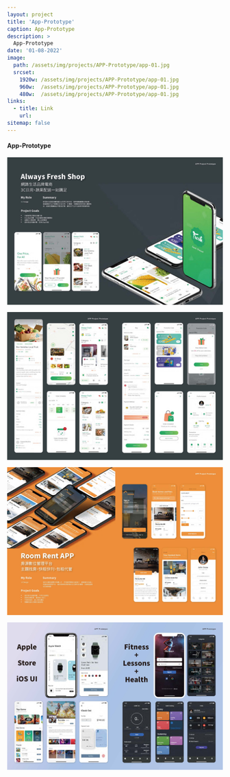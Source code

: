 ```yaml
---
layout: project
title: 'App-Prototype'
caption: App-Prototype
description: >
  App-Prototype
date: '01-08-2022'
image: 
  path: /assets/img/projects/APP-Prototype/app-01.jpg
  srcset: 
    1920w: /assets/img/projects/APP-Prototype/app-01.jpg
    960w:  /assets/img/projects/APP-Prototype/app-01.jpg
    480w:  /assets/img/projects/APP-Prototype/app-01.jpg
links:
  - title: Link
    url:
sitemap: false
---
```



#### App-Prototype
![](/assets/img/projects/APP-Prototype/app-03.jpg)

![](/assets/img/projects/APP-Prototype/app-04.jpg)

![](/assets/img/projects/APP-Prototype/app-01.jpg)

![](/assets/img/projects/APP-Prototype/app-02.jpg)
